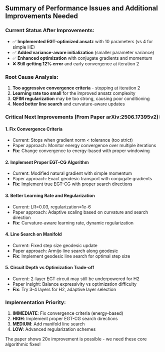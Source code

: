 ## **Summary of Performance Issues and Additional Improvements Needed**

### **Current Status After Improvements:**
- ✅ **Implemented EGT-optimized ansatz** with 10 parameters (vs 4 for simple HE)
- ✅ **Added variance-aware initialization** (smaller parameter variance)
- ✅ **Enhanced optimization** with conjugate gradients and momentum
- ❌ **Still getting 12% error** and early convergence at iteration 2

### **Root Cause Analysis:**
1. **Too aggressive convergence criteria** - stopping at iteration 2
2. **Learning rate too small** for the improved ansatz complexity
3. **QFIM regularization** may be too strong, causing poor conditioning
4. **Need better line search** and curvature-aware updates

### **Critical Next Improvements (From Paper arXiv:2506.17395v2):**

#### **1. Fix Convergence Criteria**
- Current: Stops when gradient norm < tolerance (too strict)
- Paper approach: Monitor energy convergence over multiple iterations
- **Fix**: Change convergence to energy-based with proper windowing

#### **2. Implement Proper EGT-CG Algorithm**
- Current: Modified natural gradient with simple momentum
- Paper approach: Exact geodesic transport with conjugate gradients
- **Fix**: Implement true EGT-CG with proper search directions

#### **3. Better Learning Rate and Regularization**
- Current: LR=0.03, regularization=1e-6 
- Paper approach: Adaptive scaling based on curvature and search direction
- **Fix**: Curvature-aware learning rate, dynamic regularization

#### **4. Line Search on Manifold**
- Current: Fixed step size geodesic update
- Paper approach: Armijo line search along geodesic
- **Fix**: Implement geodesic line search for optimal step size

#### **5. Circuit Depth vs Optimization Trade-off**
- Current: 2-layer EGT circuit may still be underpowered for H2
- Paper insight: Balance expressivity vs optimization difficulty
- **Fix**: Try 3-4 layers for H2, adaptive layer selection

### **Implementation Priority:**
1. **IMMEDIATE**: Fix convergence criteria (energy-based)
2. **HIGH**: Implement proper EGT-CG search directions  
3. **MEDIUM**: Add manifold line search
4. **LOW**: Advanced regularization schemes

The paper shows 20x improvement is possible - we need these core algorithmic fixes!
